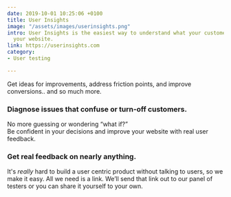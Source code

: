 ```yaml
---
date: 2019-10-01 10:25:06 +0100
title: User Insights
image: "/assets/images/userinsights.png"
intro: User Insights is the easiest way to understand what your customers think about
  your website.
link: https://userinsights.com
category:
- User testing

---
```

Get ideas for improvements, address friction points, and improve conversions.. and so much more.

### Diagnose issues that confuse or turn-off customers.

No more guessing or wondering “what if?”   
Be confident in your decisions and improve your website with real user feedback.

### Get real feedback on nearly anything.

It's _really_ hard to build a user centric product without talking to users, so we make it easy. All we need is a link. We’ll send that link out to our panel of testers or you can share it yourself to your own.